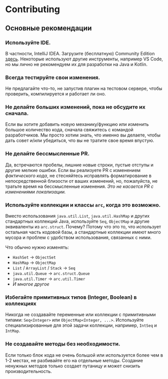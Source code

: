 # Contributing

## Основные рекомендации

### Используйте IDE.
В частности, IntelliJ IDEA. Загрузите (бесплатную) Community Edition [здесь](https://www.jetbrains.com/idea/download/). Некоторые используют другие инструменты, например VS Code, но мы лично не рекомендуем их для разработки на Java и Kotlin.


### Всегда тестируйте свои изменения.
Не предлагайте что-то, не запустив плагин на тестовом сервере, чтобы проверить, компилируется и работает ли оно.


### Не делайте больших изменений, пока не обсудите их сначала.
Если вы хотите добавить новую механику/функцию или изменить большое количество кода, сначала свяжитесь с командой разработчиков.
Мы просто хотим знать, что именно вы делаете, чтобы дать совет и/или убедиться, что вы не тратите свое время впустую.


### Не делайте бессмысленные PR.
Да, встречаются пробелы, лишние новые строки, пустые отступы и другие мелкие ошибки. Если вы реализуете PR с изменением *фактического кода*, не стесняйтесь исправлять форматирование в непосредственной близости от ваших изменений, но, пожалуйста, не тратьте время на бессмысленные изменения.
*Это не касается PR с изменениями локализации.*


### Используйте коллекции и классы `arc`, когда это возможно.
Вместо использования `java.util.List`, `java.util.HashMap` и других стандартных коллекций Java, используйте `Seq`, `ObjectMap` и другие эквиваленты из `arc.struct`.
Почему? Потому что это то, что использует остальная часть кодовой базы, а стандартные коллекции имеют много мусора и проблем с удобством использования, связанных с ними.

Что обычно нужно изменять:
- `HashSet` -> `ObjectSet`
- `HashMap` -> `ObjectMap`
- `List` / `ArrayList` / `Stack` -> `Seq`
- `java.util.Queue` -> `arc.struct.Queue`
- `java.util.Timer` -> `arc.util.Timer`
- *И многое другое*


### Избегайте примитивных типов (Integer, Boolean) в коллекциях
Никогда не создавайте переменные или коллекции с примитивными типами: `Seq<Integer>` или `ObjectMap<Integer, ...>`. Используйте специализированные для этой задачи коллекции, например, `IntSeq` и `IntMap`.


### Не создавайте методы без необходимости.
Если только блок кода не очень большой или используется более чем в 1-2 местах, не разбивайте его на отдельные методы. Создание ненужных методов только создает путаницу и может снизить производительность.  
